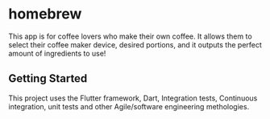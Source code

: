 # homebrew

This app is for coffee lovers who make their own coffee. It allows them to select their coffee maker device, desired portions, and it outputs the perfect amount of ingredients to use!

## Getting Started

This project uses the Flutter framework, Dart, Integration tests, Continuous integration, unit tests and other Agile/software engineering methologies. 
